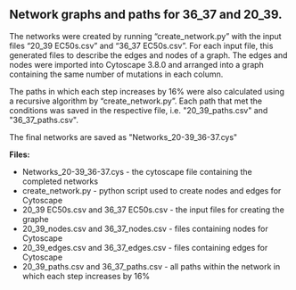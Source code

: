 ## Network graphs and paths for 36_37 and 20_39.

The networks were created by running “create_network.py” with the input files “20_39 EC50s.csv” and “36_37 EC50s.csv”. For each input file, this generated files to describe the edges and nodes of a graph. The edges and nodes were imported into Cytoscape 3.8.0 and arranged into a graph containing the same number of mutations in each column. 

The paths in which each step increases by 16% were also calculated using a recursive algorithm by “create_network.py”. Each path that met the conditions was saved in the respective file, i.e. "20_39_paths.csv" and "36_37_paths.csv".

The final networks are saved as "Networks_20-39_36-37.cys"

**Files:**
* Networks_20-39_36-37.cys - the cytoscape file containing the completed networks
* create_network.py - python script used to create nodes and edges for Cytoscape
* 20_39 EC50s.csv and 36_37 EC50s.csv - the input files for creating the graphe
* 20_39_nodes.csv and 36_37_nodes.csv - files containing nodes for Cytoscape
* 20_39_edges.csv and 36_37_edges.csv - files containing edges for Cytoscape
* 20_39_paths.csv and 36_37_paths.csv - all paths within the network in which each step increases by 16%
